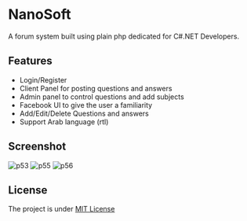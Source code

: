 # NanoSoft
A forum system built using plain php dedicated for C#.NET Developers.

## Features
* Login/Register
* Client Panel for posting questions and answers
* Admin panel to control questions and add subjects
* Facebook UI to give the user a familiarity
* Add/Edit/Delete Questions and answers
* Support Arab language (rtl) 

## Screenshot

![p53](https://user-images.githubusercontent.com/24621701/45356435-1cb5fa00-b5bb-11e8-9996-cd229e273663.png)
![p55](https://user-images.githubusercontent.com/24621701/45356432-1cb5fa00-b5bb-11e8-80f5-e0ef23b65654.png)
![p56](https://user-images.githubusercontent.com/24621701/45356434-1cb5fa00-b5bb-11e8-8eb5-27986176566b.png)

## License 
The project is under [MIT License](https://github.com/Amine-Smahi/NanoSoft/blob/master/LICENSE)
